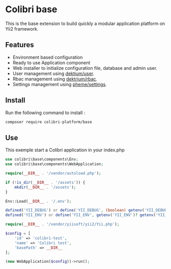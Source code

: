 # Colibri base

This is the base extension to build quickly a modular application platform on Yii2 framework.

## Features

* Environment based configuration
* Ready to use Application component
* Web installer to initialize configuration file, database and admin user.
* User management using [dektium/user](https://github.com/dektrium/yii2-user).
* Rbac management using [dektrium/rbac](https://github.com/dektrium/yii2-rbac).
* Settings management using [pheme/settings](https://github.com/phemellc/yii2-settings).

## Install

Run the following command to install :
```bash
composer require colibri-platform/base
```

## Use

This exemple start a Colibri application in your index.php

```php
use colibri\base\components\Env;
use colibri\base\components\WebApplication;

require(__DIR__ . '/vendor/autoload.php');

if (!is_dir(__DIR__ . '/assets')) {
	mkdir(__DIR__ . '/assets');
}

Env::Load(__DIR__ . '/.env');

defined('YII_DEBUG') or define('YII_DEBUG', (boolean) getenv('YII_DEBUG'));
defined('YII_ENV') or define('YII_ENV', getenv('YII_ENV')? getenv('YII_ENV') : 'prod');

require(__DIR__ . '/vendor/yiisoft/yii2/Yii.php');

$config = [
    'id' => 'colibri-test',
    'name' => 'Colibri test',
    'basePath' => __DIR__
];

(new WebApplication($config))->run();

```
